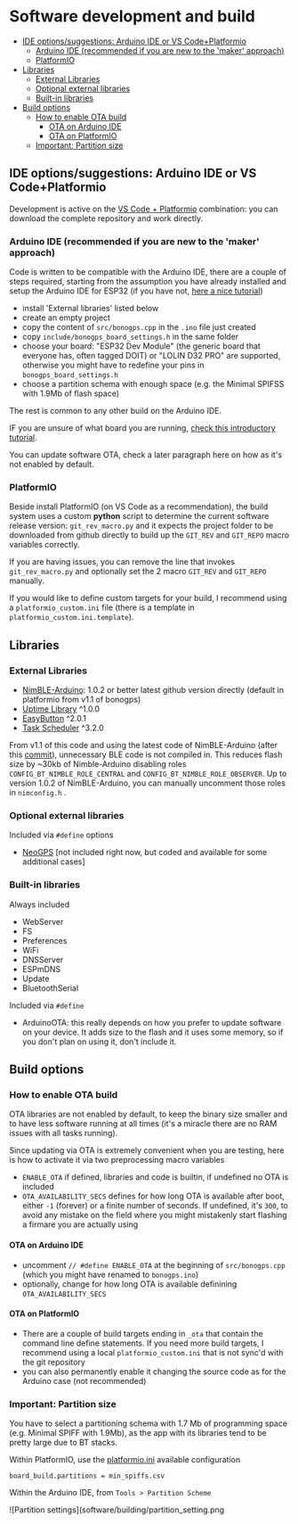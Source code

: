 # Software development and build

- [IDE options/suggestions: Arduino IDE or VS Code+Platformio](#ide-optionssuggestions-arduino-ide-or-vs-codeplatformio)
  - [Arduino IDE (recommended if you are new to the 'maker' approach)](#arduino-ide-recommended-if-you-are-new-to-the-maker-approach)
  - [PlatformIO](#platformio)
- [Libraries](#libraries)
  - [External Libraries](#external-libraries)
  - [Optional external libraries](#optional-external-libraries)
  - [Built-in libraries](#built-in-libraries)
- [Build options](#build-options)
  - [How to enable OTA build](#how-to-enable-ota-build)
    - [OTA on Arduino IDE](#ota-on-arduino-ide)
    - [OTA on PlatformIO](#ota-on-platformio)
  - [Important: Partition size](#important-partition-size)

## IDE options/suggestions: Arduino IDE or VS Code+Platformio

Development is active on the [VS Code + Platformio](https://platformio.org/install/ide?install=vscode) combination: you can download the complete repository and work directly.

### Arduino IDE (recommended if you are new to the 'maker' approach)

Code is written to be compatible with the Arduino IDE, there are a couple of steps required, starting from the assumption you have already installed and setup the Arduino IDE for ESP32 (if you have not, [here a nice tutorial](https://randomnerdtutorials.com/installing-the-esp32-board-in-arduino-ide-windows-instructions/))

- install 'External libraries' listed below
- create an empty project
- copy the content of `src/bonogps.cpp` in the `.ino` file just created
- copy `include/bonogps_board_settings.h` in the same folder
- choose your board: "ESP32 Dev Module" (the generic board that everyone has, often tagged DOIT) or "LOLIN D32 PRO" are supported, otherwise you might have to redefine your pins in `bonogps_board_settings.h`
- choose a partition schema with enough space (e.g. the Minimal SPIFSS with 1.9Mb of flash space)

The rest is common to any other build on the Arduino IDE.

IF you are unsure of what board you are running, [check this introductory tutorial](https://randomnerdtutorials.com/getting-started-with-esp32/).

You can update software OTA, check a later paragraph here on how as it's not enabled by default.

### PlatformIO

Beside install PlatformIO (on VS Code as a recommendation), the build system uses a custom **python** script to determine the current software release version: `git_rev_macro.py` and it expects the project folder to be downloaded from github directly to build up the `GIT_REV` and `GIT_REPO` macro variables correctly.

If you are having issues, you can remove the line that invokes `git_rev_macro.py` and optionally set the 2 macro `GIT_REV` and `GIT_REPO` manually.

If you would like to define custom targets for your build, I recommend using a `platformio_custom.ini` file (there is a template in `platformio_custom.ini.template`).

## Libraries

### External Libraries

- [NimBLE-Arduino](https://github.com/h2zero/NimBLE-Arduino): 1.0.2 or better latest github version directly (default in platformio from v1.1 of bonogps)
- [Uptime Library](https://github.com/YiannisBourkelis/Uptime-Library) ^1.0.0
- [EasyButton](https://easybtn.earias.me/) ^2.0.1
- [Task Scheduler](https://github.com/arkhipenko/TaskScheduler) ^3.2.0

From v1.1 of this code and using the latest code of NimBLE-Arduino (after this [commit](https://github.com/h2zero/NimBLE-Arduino/commit/569eb8a188c78fe780f4c2a24cf9247532cf55ea)), unnecessary BLE code is not compiled in. This reduces flash size by ~30kb of Nimble-Arduino disabling roles `CONFIG_BT_NIMBLE_ROLE_CENTRAL` and `CONFIG_BT_NIMBLE_ROLE_OBSERVER`. Up to version 1.0.2 of NimBLE-Arduino, you can manually uncomment those roles in `nimconfig.h` .

### Optional external libraries

Included via `#define` options

- [NeoGPS](https://github.com/SlashDevin/NeoGPS)  [not included right now, but coded and available for some additional cases]

### Built-in libraries

Always included

- WebServer
- FS
- Preferences
- WiFi
- DNSServer
- ESPmDNS
- Update
- BluetoothSerial

Included via `#define`

- ArduinoOTA: this really depends on how you prefer to update software on your device. It adds size to the flash and it uses some memory, so if you don't plan on using it, don't include it.

## Build options

### How to enable OTA build

OTA libraries are not enabled by default, to keep the binary size smaller and to have less software running at all times (it's a miracle there are no RAM issues with all tasks running).

Since updating via OTA is extremely convenient when you are testing, here is how to activate it via two preprocessing macro variables

- `ENABLE_OTA` if defined, libraries and code is builtin, if undefined no OTA is included
- `OTA_AVAILABILITY_SECS` defines for how long OTA is available after boot, either `-1` (forever) or a finite number of seconds. If undefined, it's `300`, to avoid any mistake on the field where you might mistakenly start flashing a firmare you are actually using

#### OTA on Arduino IDE

- uncomment `// #define ENABLE_OTA` at the beginning of `src/bonogps.cpp` (which you might have renamed to `bonogps.ino`)
- optionally, change for how long OTA is available definining `OTA_AVAILABILITY_SECS`

#### OTA on PlatformIO

- There are a couple of build targets ending in `_ota` that contain the command line define statements. If you need more build targets, I recommend using a local `platformio_custom.ini` that is not sync'd with the git repository
- you can also permanently enable it changing the source code as for the Arduino case (not recommended)

### Important: Partition size

You have to select a partitioning schema with 1.7 Mb of programming space (e.g. Minimal SPIFF with 1.9Mb), as the app with its libraries tend to be pretty large due to BT stacks.

Within PlatformIO, use the [platformio.ini](platformio.ini) available configuration

```text
board_build.partitions = min_spiffs.csv
```

Within the Arduino IDE, from `Tools > Partition Scheme`

![Partition settings](software/building/partition_setting.png
